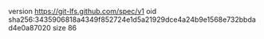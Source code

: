version https://git-lfs.github.com/spec/v1
oid sha256:3435906818a4349f852724e1d5a21929dce4a24b9e1568e732bbdad4e0a87020
size 86
